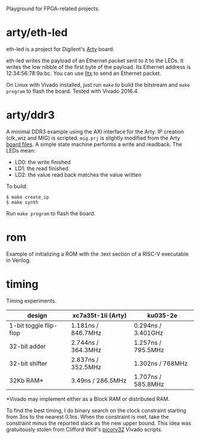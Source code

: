 Playground for FPGA-related projects.

arty/eth-led
============

eth-led is a project for Digilent's [Arty](http://store.digilentinc.com/arty-artix-7-fpga-development-board-for-makers-and-hobbyists/) board.

eth-led writes the payload of an Ethernet packet sent to it to the
LEDs.  It writes the low nibble of the first byte of the payload.  Its
Ethernet address is 12:34:56:78:9a:bc.  You can use
[lltx](https://github.com/cseed/net-playground) to send an Ethernet
packet.

On Linux with Vivado installed, just run `make` to build the bitstream
and `make program` to flash the board.  Tested with Vivado 2016.4.

arty/ddr3
=========

A minimal DDR3 example using the AXI interface for the Arty.  IP
creation (clk_wiz and MIG) is scripted.  `mig.prj` is slightly
modified from the Arty [board
files](https://github.com/Digilent/vivado-boards/tree/master/new/board_files).
A simple state machine performs a write and readback.  The LEDs mean:

* LD0: the write finished
* LD1: the read finished
* LD2: the value read back matches the value written

To build:

```
$ make create_ip
$ make synth
```

Run `make program` to flash the board.

rom
===

Example of initializing a ROM with the .text section of a RISC-V
executable in Verilog.

timing
======

Timing experiments.

design | xc7a35t-1li (Arty) | ku035-2e
------ | ---------------- | --------
1-bit toggle flip-flop | 1.181ns / 846.7MHz | 0.294ns / 3.401GHz
32-bit adder | 2.744ns / 364.3MHz | 1.257ns / 795.5MHz
32-bit shifter | 2.837ns / 352.5MHz | 1.302ns / 768MHz
32Kb RAM* | 3.49ns / 286.5MHz | 1.707ns / 585.8MHz

*Vivado may implement either as a Block RAM or distributed RAM.

To find the best timing, I do binary search on the clock constraint
starting from 3ns to the nearest 0.1ns.  When the constraint is met,
take the constraint minus the reported slack as the new upper bound.
This idea was gratuitously stolen from Clifford Wolf's
[picorv32](https://github.com/cliffordwolf/picorv32) Vivado scripts.
